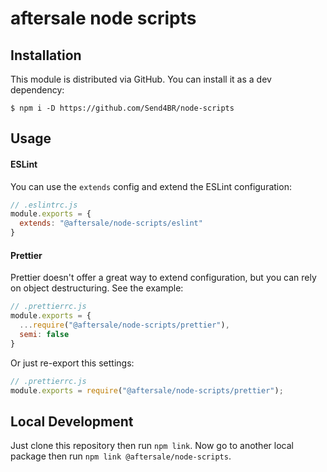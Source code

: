 # aftersale node scripts

## Installation

This module is distributed via GitHub. You can install it as a dev dependency:

```
$ npm i -D https://github.com/Send4BR/node-scripts
```

## Usage

#### ESLint

You can use the `extends` config and extend the ESLint configuration:

```js
// .eslintrc.js
module.exports = {
  extends: "@aftersale/node-scripts/eslint"
}
```

#### Prettier

Prettier doesn't offer a great way to extend configuration, but you can rely on object destructuring. See the example:

```js
// .prettierrc.js
module.exports = {
  ...require("@aftersale/node-scripts/prettier"),
  semi: false
}
```

Or just re-export this settings:

```js
// .prettierrc.js
module.exports = require("@aftersale/node-scripts/prettier");
```

## Local Development

Just clone this repository then run `npm link`. Now go
to another local package then run `npm link @aftersale/node-scripts`.